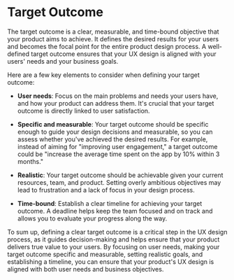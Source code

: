 # Target Outcome

The target outcome is a clear, measurable, and time-bound objective that your product aims to achieve. It defines the desired results for your users and becomes the focal point for the entire product design process. A well-defined target outcome ensures that your UX design is aligned with your users' needs and your business goals.

Here are a few key elements to consider when defining your target outcome:

- **User needs**: Focus on the main problems and needs your users have, and how your product can address them. It's crucial that your target outcome is directly linked to user satisfaction.

- **Specific and measurable**: Your target outcome should be specific enough to guide your design decisions and measurable, so you can assess whether you've achieved the desired results. For example, instead of aiming for "improving user engagement," a target outcome could be "increase the average time spent on the app by 10% within 3 months."

- **Realistic**: Your target outcome should be achievable given your current resources, team, and product. Setting overly ambitious objectives may lead to frustration and a lack of focus in your design process.

- **Time-bound**: Establish a clear timeline for achieving your target outcome. A deadline helps keep the team focused and on track and allows you to evaluate your progress along the way.

To sum up, defining a clear target outcome is a critical step in the UX design process, as it guides decision-making and helps ensure that your product delivers true value to your users. By focusing on user needs, making your target outcome specific and measurable, setting realistic goals, and establishing a timeline, you can ensure that your product's UX design is aligned with both user needs and business objectives.
